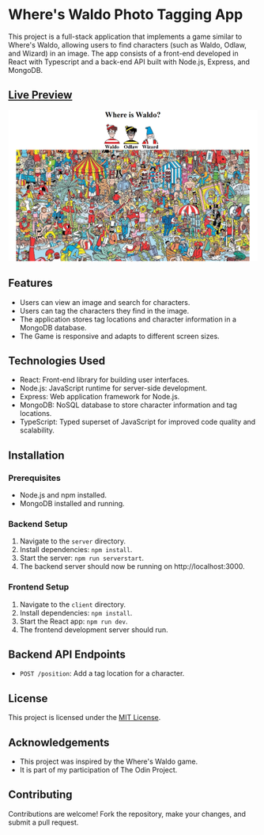 # Where's Waldo Photo Tagging App

This project is a full-stack application that implements a game similar to Where's Waldo, allowing users to find characters (such as Waldo, Odlaw, and Wizard) in an image. The app consists of a front-end developed in React with Typescript and a back-end API built with Node.js, Express, and MongoDB.

## [Live Preview](https://where-s-waldo-production.up.railway.app/)

![home-page](./screenshots/image.png)

## Features

- Users can view an image and search for characters.
- Users can tag the characters they find in the image.
- The application stores tag locations and character information in a MongoDB database.
- The Game is responsive and adapts to different screen sizes.

## Technologies Used

- React: Front-end library for building user interfaces.
- Node.js: JavaScript runtime for server-side development.
- Express: Web application framework for Node.js.
- MongoDB: NoSQL database to store character information and tag locations.
- TypeScript: Typed superset of JavaScript for improved code quality and scalability.

## Installation

### Prerequisites

- Node.js and npm installed.
- MongoDB installed and running.

### Backend Setup

1. Navigate to the `server` directory.
2. Install dependencies: `npm install`.
3. Start the server: `npm run serverstart`.
4. The backend server should now be running on http://localhost:3000.

### Frontend Setup

1. Navigate to the `client` directory.
2. Install dependencies: `npm install`.
3. Start the React app: `npm run dev`.
4. The frontend development server should run.

## Backend API Endpoints

- `POST /position`: Add a tag location for a character.

## License

This project is licensed under the [MIT License](LICENSE).

## Acknowledgements

- This project was inspired by the Where's Waldo game.
- It is part of my participation of The Odin Project.

## Contributing

Contributions are welcome! Fork the repository, make your changes, and submit a pull request.
